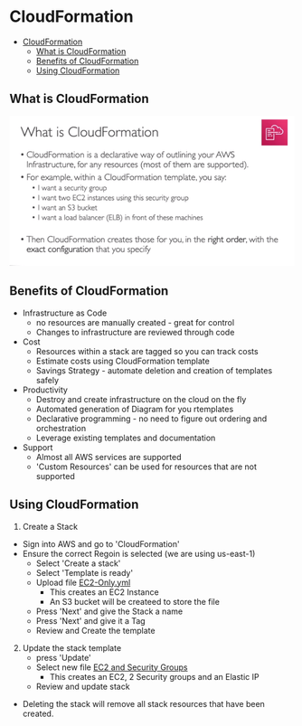 # CloudFormation

- [CloudFormation](#cloudformation)
  - [What is CloudFormation](#what-is-cloudformation)
  - [Benefits of CloudFormation](#benefits-of-cloudformation)
  - [Using CloudFormation](#using-cloudformation)


## What is CloudFormation

![CloudFormation](<Screenshots/Screenshot 2024-01-29 144754.png>)

## Benefits of CloudFormation

- Infrastructure as Code
  - no resources are manually created - great for control
  - Changes to infrastructure are reviewed through code
- Cost 
  - Resources within a stack are tagged so you can track costs
  - Estimate costs using CloudFormation template
  - Savings Strategy - automate deletion and creation of templates safely 
- Productivity
  - Destroy and create infrastructure on the cloud on the fly
  - Automated generation of Diagram for you rtemplates
  - Declarative programming - no need to figure out ordering and orchestration
  - Leverage existing templates and documentation
- Support
  - Almost all AWS services are supported
  - 'Custom Resources' can be used for resources that are not supported

## Using CloudFormation

1. Create a Stack
  - Sign into AWS and go to 'CloudFormation'
  - Ensure the correct Regoin is selected (we are using us-east-1)
    - Select 'Create a stack'
    - Select 'Template is ready'
    - Upload file [EC2-Only.yml](0-just-ec2.yaml)
      - This creates an EC2 Instance
      - An S3 bucket will be createed to store the file
    - Press 'Next' and give the Stack a name
    - Press 'Next' and give it a Tag
    - Review and Create the template
2. Update the stack template
   - press 'Update'
   - Select new file [EC2 and Security Groups](1-ec2-with-sg-eip.yaml)
     - This creates an EC2, 2 Security groups and an Elastic IP
   - Review and update stack  


- Deleting the stack will remove all stack resources that have been created.
    